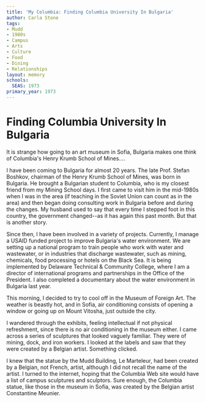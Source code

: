 ```yaml
---
title: 'My Columbia: Finding Columbia University In Bulgaria'
author: Carla Stone
tags:
- Mudd
- 1980s
- Campus
- Arts
- Culture
- Food
- Dining
- Relationships
layout: memory
schools:
  SEAS: 1973
primary_year: 1973
---
```

# Finding Columbia University In Bulgaria

It is strange how going to an art museum in Sofia, Bulgaria makes one think of Columbia's Henry Krumb School of Mines....

I have been coming to Bulgaria for almost 20 years.  The late Prof. Stefan Boshkov, chairman of the Henry Krumb School of Mines, was born in Bulgaria.  He brought a Bulgarian student to Columbia, who is my closest friend from my Mining School days.  I first came to visit him in the mid-1980s when I was in the area (if teaching in the Soviet Union can count as in the area) and then began doing consulting work in Bulgaria before and during the changes.  My husband used to say that every time I stepped foot in this country, the government changed--as it has again this past month. But that is another story.

Since then, I have been involved in a variety of projects.  Currently, I manage a USAID funded project to improve Bulgaria's water environment.  We are setting up a national program to train people who work with water and wastewater, or in industries that discharge wastewater, such as mining, chemicals, food processing or hotels on the Black Sea.  It is being implemented by Delaware Technical & Community College, where I am a director of international programs and partnerships in the Office of the President. I also completed a documentary about the water environment in Bulgaria last year.

This morning, I decided to try to cool off in the Museum of Foreign Art.  The weather is beastly hot, and in Sofia, air conditioning consists of opening a window or going up on Mount Vitosha, just outside the city.

I wandered through the exhibits, feeling intellectual if not physical refreshment, since there is no air conditioning in the museum either.   I came across a series of sculptures that looked vaguely familiar.  They were of mining, dock, and iron workers.  I looked at the labels and saw that they were created by a Belgian artist.  Something clicked.

I knew that the statue by the Mudd Building, Le Marteleur, had been created by a Belgian, not French, artist, although I did not recall the name of the artist.  I turned to the internet, hoping that the Columbia Web site would have a list of campus sculptures and sculptors.  Sure enough, the Columbia statue, like those in the museum in Sofia, was created by the Belgian artist Constantine Meunier.
